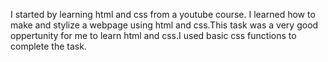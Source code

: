 I started by learning html and css from a youtube course. I learned how to make and stylize a webpage using html and css.This task was a very good oppertunity for me to learn html and css.I used basic css functions to complete the task.